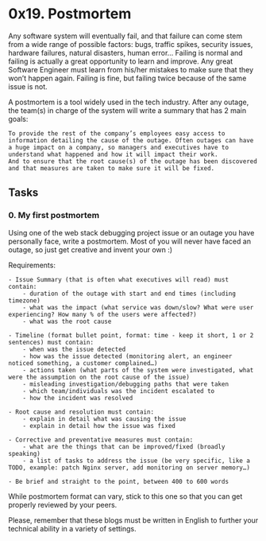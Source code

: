 # 0x19. Postmortem
Any software system will eventually fail, and that failure can come stem from a wide range of possible factors: bugs, traffic spikes, security issues, hardware failures, natural disasters, human error… Failing is normal and failing is actually a great opportunity to learn and improve. Any great Software Engineer must learn from his/her mistakes to make sure that they won’t happen again. Failing is fine, but failing twice because of the same issue is not.

A postmortem is a tool widely used in the tech industry. After any outage, the team(s) in charge of the system will write a summary that has 2 main goals:

    To provide the rest of the company’s employees easy access to information detailing the cause of the outage. Often outages can have a huge impact on a company, so managers and executives have to understand what happened and how it will impact their work.
    And to ensure that the root cause(s) of the outage has been discovered and that measures are taken to make sure it will be fixed.

## Tasks
### 0. My first postmortem 

Using one of the web stack debugging project issue or an outage you have personally face, write a postmortem. Most of you will never have faced an outage, so just get creative and invent your own :)

Requirements:

    - Issue Summary (that is often what executives will read) must contain:
        - duration of the outage with start and end times (including timezone)
        - what was the impact (what service was down/slow? What were user experiencing? How many % of the users were affected?)
        - what was the root cause

    - Timeline (format bullet point, format: time - keep it short, 1 or 2 sentences) must contain:
        - when was the issue detected
        - how was the issue detected (monitoring alert, an engineer noticed something, a customer complained…)
        - actions taken (what parts of the system were investigated, what were the assumption on the root cause of the issue)
        - misleading investigation/debugging paths that were taken
        - which team/individuals was the incident escalated to
        - how the incident was resolved

    - Root cause and resolution must contain:
        - explain in detail what was causing the issue
        - explain in detail how the issue was fixed

    - Corrective and preventative measures must contain:
        - what are the things that can be improved/fixed (broadly speaking)
        - a list of tasks to address the issue (be very specific, like a TODO, example: patch Nginx server, add monitoring on server memory…)

    - Be brief and straight to the point, between 400 to 600 words

While postmortem format can vary, stick to this one so that you can get properly reviewed by your peers.

Please, remember that these blogs must be written in English to further your technical ability in a variety of settings.
